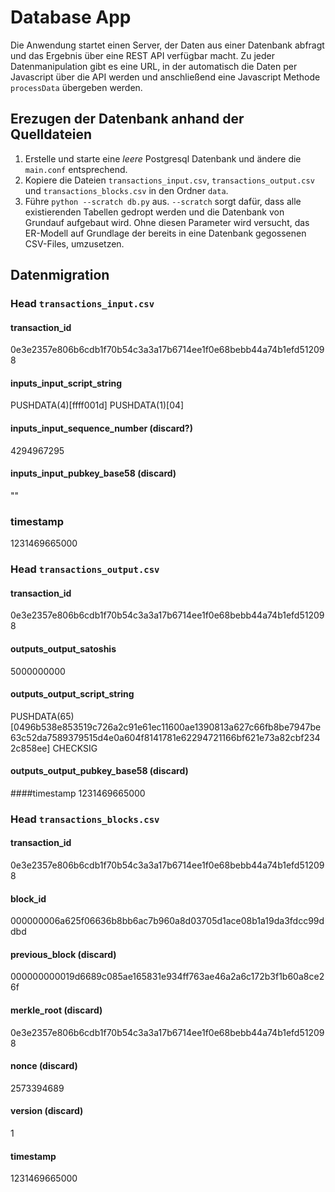 # Database App
Die Anwendung startet einen Server, der Daten aus einer Datenbank abfragt und das Ergebnis über eine REST API verfügbar
macht. Zu jeder Datenmanipulation gibt es eine URL, in der automatisch die Daten per Javascript über
die API werden und anschließend eine Javascript Methode `processData` übergeben werden.

## Erezugen der Datenbank anhand der Quelldateien
1. Erstelle und starte eine *leere* Postgresql Datenbank und ändere die `main.conf` entsprechend.
2. Kopiere die Dateien  `transactions_input.csv`, `transactions_output.csv` und `transactions_blocks.csv`
in den Ordner `data`.
3. Führe `python --scratch db.py` aus. `--scratch` sorgt dafür, dass alle existierenden Tabellen gedropt werden
und die Datenbank von Grundauf aufgebaut wird. Ohne diesen Parameter wird versucht, das ER-Modell auf Grundlage der
bereits in eine Datenbank gegossenen CSV-Files, umzusetzen.

## Datenmigration
### Head `transactions_input.csv`
#### transaction_id
0e3e2357e806b6cdb1f70b54c3a3a17b6714ee1f0e68bebb44a74b1efd512098

#### inputs_input_script_string 
PUSHDATA(4)[ffff001d] PUSHDATA(1)[04]

#### inputs_input_sequence_number (discard?)
4294967295

#### inputs_input_pubkey_base58 (discard)
""


### timestamp
1231469665000

### Head `transactions_output.csv`
#### transaction_id
0e3e2357e806b6cdb1f70b54c3a3a17b6714ee1f0e68bebb44a74b1efd512098

#### outputs_output_satoshis
5000000000

#### outputs_output_script_string
PUSHDATA(65)[0496b538e853519c726a2c91e61ec11600ae1390813a627c66fb8be7947be63c52da7589379515d4e0a604f8141781e62294721166bf621e73a82cbf2342c858ee] CHECKSIG

#### outputs_output_pubkey_base58 (discard)

####timestamp
1231469665000



### Head `transactions_blocks.csv`
#### transaction_id
0e3e2357e806b6cdb1f70b54c3a3a17b6714ee1f0e68bebb44a74b1efd512098

#### block_id
000000006a625f06636b8bb6ac7b960a8d03705d1ace08b1a19da3fdcc99ddbd

#### previous_block (discard)
000000000019d6689c085ae165831e934ff763ae46a2a6c172b3f1b60a8ce26f

#### merkle_root (discard)
0e3e2357e806b6cdb1f70b54c3a3a17b6714ee1f0e68bebb44a74b1efd512098

#### nonce (discard)
2573394689

#### version (discard)
1

#### timestamp
1231469665000

